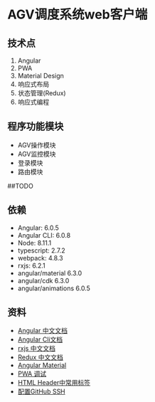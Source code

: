 # AGV调度系统web客户端

## 技术点
1. Angular
2. PWA
3. Material Design
4. 响应式布局
5. 状态管理(Redux)
6. 响应式编程

## 程序功能模块 
* AGV操作模块
* AGV监控模块
* 登录模块
* 路由模块

##TODO

## 依赖
* Angular: 6.0.5
* Angular CLI: 6.0.8
* Node: 8.11.1
* typescript: 2.7.2
* webpack: 4.8.3
* rxjs: 6.2.1
* angular/material 6.3.0
* angular/cdk 6.3.0
* angular/animations 6.0.5

## 资料
* [Angular 中文文档](https://www.angular.cn/)
* [Angular Cli文档](https://github.com/angular/angular-cli/blob/master/packages/angular/cli/README.md)
* [rxjs 中文文档](https://cn.rx.js.org/)
* [Redux 中文文档](http://www.redux.org.cn/)
* [Angular Material](https://material.angular.io/guide/getting-started)
* [PWA 调试](https://www.zcfy.cc/article/how-to-debug-progressive-web-apps-using-browser-developer-tools-4454.html?t=new)
* [HTML Header中常用标签](http://www.runoob.com/w3cnote/html-meta-intro.html)
* [配置GitHub SSH](https://www.cnblogs.com/peteremperor/p/6135809.html)